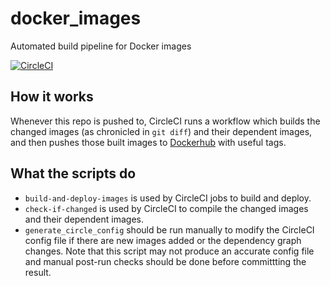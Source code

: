 # docker_images
Automated build pipeline for Docker images

[![CircleCI](https://circleci.com/gh/ataber/docker_images.svg?style=svg)](https://circleci.com/gh/ataber/docker_images)

## How it works

Whenever this repo is pushed to, CircleCI runs a workflow which builds the changed images (as chronicled in `git diff`) and their dependent images, and then pushes those built images to [Dockerhub](https://hub.docker.com/u/ataber) with useful tags.

## What the scripts do
- `build-and-deploy-images` is used by CircleCI jobs to build and deploy.
- `check-if-changed` is used by CircleCI to compile the changed images and their dependent images.
- `generate_circle_config` should be run manually to modify the CircleCI config file if there are new images added or the dependency graph changes. Note that this script may not produce an accurate config file and manual post-run checks should be done before committting the result.
